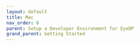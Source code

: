 ```yaml
---
layout: default
title: Mac
nav_order: 0
parent: Setup a Developer Environment for EyeDP
grand_parent: Getting Started
---
```

